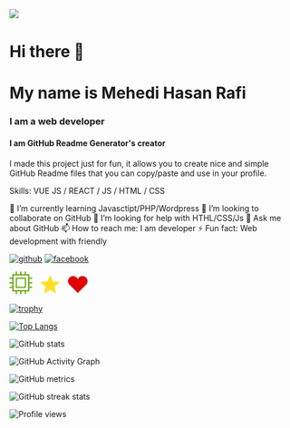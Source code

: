 ![](https://scontent.fdac116-1.fna.fbcdn.net/v/t1.6435-9/245075913_520006759249033_5762154856590135384_n.jpg?_nc_cat=103&ccb=1-5&_nc_sid=730e14&_nc_eui2=AeH51VKl2V-4aFrYJwXkht7WbYkaLSsQABptiRotKxAAGnAs0J7KzeP2kglg_oC-co8GLfHIkij4UbHFhyjh2Ch0&_nc_ohc=RvuPR0rCZmgAX8yMtr1&_nc_ht=scontent.fdac116-1.fna&oh=c9b3741b0c8c88ee6e77a05db9dbc82e&oe=618D30EE)
# Hi there 👋
# My name is Mehedi Hasan Rafi
### I am a web developer
#### I am GitHub Readme Generator's creator


I made this project just for fun, it allows you to create nice and simple GitHub Readme files that you can copy/paste and use in your profile.

Skills: VUE JS / REACT / JS / HTML / CSS

 🌱 I’m currently learning Javasctipt/PHP/Wordpress 
 👯 I’m looking to collaborate on GitHub 
 🤔 I’m looking for help with HTHL/CSS/Js 
 💬 Ask me about GitHub 
 📫 How to reach me: I am developer 
 ⚡ Fun fact: Web development with friendly 


[<img src='https://cdn.jsdelivr.net/npm/simple-icons@3.0.1/icons/github.svg' alt='github' height='40'>](https://github.com/Mehedi512)  [<img src='https://cdn.jsdelivr.net/npm/simple-icons@3.0.1/icons/facebook.svg' alt='facebook' height='40'>](https://www.facebook.com/https://web.facebook.com/profile.php?id=100037191407671&_rdc=1&_rdr)  

<a href='https://docs.github.com/en/developers'><img src='https://raw.githubusercontent.com/acervenky/animated-github-badges/master/assets/devbadge.gif' width='40' height='40'></a> <a href='https://stars.github.com/'><img src='https://raw.githubusercontent.com/acervenky/animated-github-badges/master/assets/starbadge.gif' width='35' height='35'></a> <a href='https://docs.github.com/en/github/supporting-the-open-source-community-with-github-sponsors'><img src='https://raw.githubusercontent.com/acervenky/animated-github-badges/master/assets/sponsorbadge.gif' width='35' height='35'></a> 

[![trophy](https://github-profile-trophy.vercel.app/?username=Mehedi512)](https://github.com/ryo-ma/github-profile-trophy)

[![Top Langs](https://github-readme-stats.vercel.app/api/top-langs/?username=Mehedi512)](https://github.com/anuraghazra/github-readme-stats)

![GitHub stats](https://github-readme-stats.vercel.app/api?username=Mehedi512&show_icons=true&count_private=true)  

![GitHub Activity Graph](https://activity-graph.herokuapp.com/graph?username=Mehedi512)  

![GitHub metrics](https://metrics.lecoq.io/Mehedi512)  

![GitHub streak stats](https://github-readme-streak-stats.herokuapp.com/?user=Mehedi512)  

![Profile views](https://gpvc.arturio.dev/Mehedi512)  
